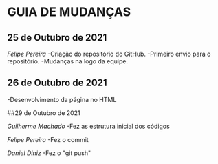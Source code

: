 # GUIA DE MUDANÇAS

## 25 de Outubro de 2021

_Felipe Pereira_
-Criação do repositório do GitHub.
-Primeiro envio para o repositório.
-Mudanças na logo da equipe.

## 26 de Outubro de 2021

-Desenvolvimento da página no HTML

##29 de Outubro de 2021

_Guilherme Machado_
-Fez as estrutura inicial dos códigos
 
 _Felipe Pereira_
 -Fez o commit

 _Daniel Diniz_
 -Fez o "git push"

